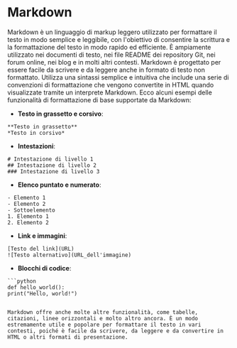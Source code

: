 <!-- @format -->

# Markdown

Markdown è un linguaggio di markup leggero utilizzato per
formattare il testo in modo semplice e leggibile, con l'obiettivo di
consentire la scrittura e la formattazione del testo in modo rapido
ed efficiente. È ampiamente utilizzato nei documenti di testo, nei
file README dei repository Git, nei forum online, nei blog e in molti
altri contesti.
Markdown è progettato per essere facile da scrivere e da leggere
anche in formato di testo non formattato. Utilizza una sintassi
semplice e intuitiva che include una serie di convenzioni di
formattazione che vengono convertite in HTML quando visualizzate
tramite un interprete Markdown.
Ecco alcuni esempi delle funzionalità di formattazione di base
supportate da Markdown:

- **Testo in grassetto e corsivo**:

```
**Testo in grassetto**
*Testo in corsivo*
```

- **Intestazioni**:

```
# Intestazione di livello 1
## Intestazione di livello 2
### Intestazione di livello 3
```

- **Elenco puntato e numerato**:

```
- Elemento 1
- Elemento 2
- Sottoelemento
1. Elemento 1
2. Elemento 2
```

- **Link e immagini**:

```
[Testo del link](URL)
![Testo alternativo](URL_dell'immagine)
```

- **Blocchi di codice**:

````
```python
def hello_world():
print("Hello, world!")
````

```

Markdown offre anche molte altre funzionalità, come tabelle,
citazioni, linee orizzontali e molto altro ancora. È un modo
estremamente utile e popolare per formattare il testo in vari
contesti, poiché è facile da scrivere, da leggere e da convertire in
HTML o altri formati di presentazione.
```
